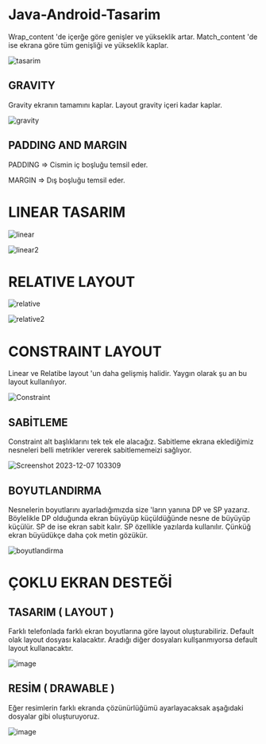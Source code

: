 # Java-Android-Tasarim

Wrap_content 'de içerğe göre genişler ve yükseklik artar. 
Match_content 'de ise ekrana göre tüm genişliği ve yükseklik kaplar.

![tasarim](https://github.com/Gorur56/Java-Android-Tasarim/assets/54911292/db35612d-b84c-4da8-9e25-94e0ab1eb094)

## GRAVITY

Gravity ekranın tamamını kaplar. Layout gravity içeri kadar kaplar.

![gravity](https://github.com/Gorur56/Java-Android-Tasarim/assets/54911292/bc1bf3c6-70c8-4cac-8653-f52e9b7d56c3)

## PADDING AND MARGIN

PADDING => Cismin iç boşluğu temsil eder.

MARGIN => Dış boşluğu temsil eder.


# LINEAR TASARIM

![linear](https://github.com/Gorur56/Java-Android-Tasarim/assets/54911292/1b2a0fef-b404-4ea3-aa6f-028262f4b80b)


![linear2](https://github.com/Gorur56/Java-Android-Tasarim/assets/54911292/79b43016-70bb-47da-b703-71782df7e144)

# RELATIVE LAYOUT


![relative](https://github.com/Gorur56/Java-Android-Tasarim/assets/54911292/ecfccd07-eb6b-4e54-aa0c-64d72e41e943)


![relative2](https://github.com/Gorur56/Java-Android-Tasarim/assets/54911292/fcfbffab-7a89-430b-9506-4a6b04cc9d2c)



# CONSTRAINT LAYOUT

Linear ve Relatibe layout 'un daha gelişmiş halidir. Yaygın olarak şu an bu layout kullanılıyor.

![Constraint](https://github.com/Gorur56/Java-Android-Tasarim/assets/54911292/5775d6e6-6a7c-4151-86f6-53f12a8ac409)


## SABİTLEME

Constraint alt başlıklarını tek tek ele alacağız. Sabitleme ekrana eklediğimiz nesneleri belli metrikler vererek sabitlememeizi sağlıyor.

![Screenshot 2023-12-07 103309](https://github.com/Gorur56/Java-Android-Tasarim/assets/54911292/6805828a-6a49-41c7-8598-c2d3df2c78ca)

## BOYUTLANDIRMA

Nesnelerin boyutlarını ayarladığımızda size 'ların yanına DP ve SP yazarız. Böylelikle DP olduğunda ekran büyüyüp küçüldüğünde nesne de büyüyüp küçülür. SP de ise ekran sabit kalır. SP özellikle yazılarda kullanılır. Çünküğ ekran büyüdükçe daha çok metin gözükür.


![boyutlandirma](https://github.com/Gorur56/Java-Android-Tasarim/assets/54911292/93db3361-d27d-479b-adfa-c502995a70c2)

# ÇOKLU EKRAN DESTEĞİ

## TASARIM ( LAYOUT )

Farklı telefonlada farklı ekran boyutlarına göre layout oluşturabiliriz. Default olak layout dosyası kalacaktır. Aradığı diğer dosyaları kullşanmıyorsa default layout kullanacaktır.

![image](https://github.com/Gorur56/Java-Android-Tasarim/assets/54911292/fadbf0f8-98f9-4fcc-9a0e-75cde5b4c19c)

## RESİM ( DRAWABLE )

Eğer resimlerin farklı ekranda çözünürlüğümü ayarlayacaksak aşağıdaki dosyalar gibi oluşturuyoruz.

![image](https://github.com/Gorur56/Java-Android-Tasarim/assets/54911292/040061a9-57ca-4217-b354-5896f58bdcda)


  






